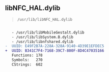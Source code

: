 ## libNFC_HAL.dylib

> `/usr/lib/libNFC_HAL.dylib`

```diff

   - /usr/lib/libMobileGestalt.dylib
   - /usr/lib/libSystem.B.dylib
   - /usr/lib/libnfshared.dylib
-  UUID: E49F2B7A-228A-328A-9140-4D39E1EFDEC5
+  UUID: B341C7F4-7168-39C7-800F-8D4C47035166
   Functions: 178
   Symbols:   270
   CStrings:  602

```
